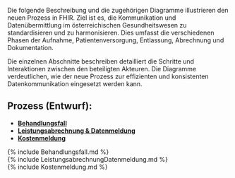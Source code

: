 Die folgende Beschreibung und die zugehörigen Diagramme illustrieren den neuen Prozess in FHIR. Ziel ist es, die Kommunikation und Datenübermittlung im österreichischen Gesundheitswesen zu standardisieren und zu harmonisieren. Dies umfasst die verschiedenen Phasen der Aufnahme, Patientenversorgung, Entlassung, Abrechnung und Dokumentation.

Die einzelnen Abschnitte beschreiben detailliert die Schritte und Interaktionen zwischen den beteiligten Akteuren. Die Diagramme verdeutlichen, wie der neue Prozess zur effizienten und konsistenten Datenkommunikation eingesetzt werden kann. 

<div xmlns="http://www.w3.org/1999/xhtml" class="container">
<h2>Prozess (Entwurf):</h2>
</div>
    
<div xmlns="http://www.w3.org/1999/xhtml" class="container"> 
    <ul class="nav nav-tabs">
        <li class="active"><a data-toggle="tab" href="#Behandlungsfall"> <strong>Behandlungsfall</strong></a></li>
        <li><a data-toggle="tab" href="#LeistungsabrechnungDatenmeldung"> <strong>Leistungsabrechnung & Datenmeldung</strong></a></li>
        <li><a data-toggle="tab" href="#Kostenmeldung"> <strong>Kostenmeldung</strong></a></li>
    </ul>
    <div class="tab-content">
        <div id="Behandlungsfall" class="tab-pane fade in active">
        {% include Behandlungsfall.md %}
        </div>
        <div id="LeistungsabrechnungDatenmeldung" class="tab-pane fade">
        {% include LeistungsabrechnungDatenmeldung.md %}
        </div>
        <div id="Kostenmeldung" class="tab-pane fade">
            {% include Kostenmeldung.md %}
        </div>
    </div>
</div>